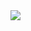 <a href="https://github.com/anuraghazra/github-readme-stats">
  <img align="center" src="https://github-readme-stats.vercel.app/api?username=pedro-rodiguero&theme=radical&show_icons=true" />
</a>
